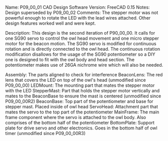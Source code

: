 Name: P09_00_01 CAD Design
Software Version: FreeCAD 0.15
Notes: Design superseded by P09_00_02
Comments: The stepper motor was not powerful enough to rotate the LED with the lead wires attached. Other design features worked well and were kept.

Description:
This design is the second iteration of P90_00_00. It calls for one SG90 servo to control the owl head movement and one micro stepper motor for the beacon motion. The SG90 servo is modified for continuous rotation and is directly connected to the owl head. The continuous rotation modification disallows for the usage of the SG90 potentiometer so a DIY one is designed to fit with the owl body and head section. The potentiometer makes use of 26GA nichrome wire which will also be needed.

Assembly: The parts aligned to check for interference
BeaconLens: The red lens that covers the LED on top of the owl's head (unmodified since P09_00_00)
LEDMount: The mounting part that mates the stepper motor with the LED
StepperMast: Part that holds the stepper motor vertically and mates to the BeaconBase to ensure the mast is centered (unmodified since P09_00_00R2)
BeaconBase: Top part of the potentiometer and base for stepper mast. Placed inside of owl head 
ServoHead: Attachment part that mates the servo to the top part of the potentiometer 
MainFrame: The main frame component where the servo is attached to the owl body. Also comprises of the bottom half of the potentiometer
BottomPlate: Support plate for drive servo and other electronics. Goes in the bottom half of owl timer (unmodified since P09_00_00R3)
 